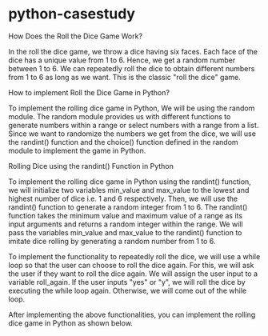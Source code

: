 # python-casestudy
How Does the Roll the Dice Game Work?

In the roll the dice game, we throw a dice having six faces. Each face of the dice has a unique value from 1 to 6. Hence, we get a random number between 1 to 6. We can repeatedly roll the dice to obtain different numbers from 1 to 6 as long as we want. This is the classic "roll the dice" game.

How to implement Roll the Dice Game in Python?

To implement the rolling dice game in Python, We will be using the random module. The random module provides us with different functions to generate numbers within a range or select numbers with a range from a list. Since we want to randomize the numbers we get from the dice, we will use the randint() function and the choice() function defined in the random module to implement the game in Python.

Rolling Dice using the randint() Function in Python

To implement the rolling dice game in Python using the randint() function, we will initialize two variables min_value and max_value to the lowest and highest number of dice i.e. 1 and 6 respectively. Then, we will use the randint() function to generate a random integer from 1 to 6. The randint() function takes the minimum value and maximum value of a range as its input arguments and returns a random integer within the range. We will pass the variables min_value and max_value to the randint() function to imitate dice rolling by generating a random number from 1 to 6.

To implement the functionality to repeatedly roll the dice, we will use a while loop so that the user can choose to roll the dice again. For this, we will ask the user if they want to roll the dice again. We will assign the user input to a variable roll_again. If the user inputs "yes" or "y", we will roll the dice by executing the while loop again. Otherwise, we will come out of the while loop.

After implementing the above functionalities, you can implement the rolling dice game in Python as shown below.
